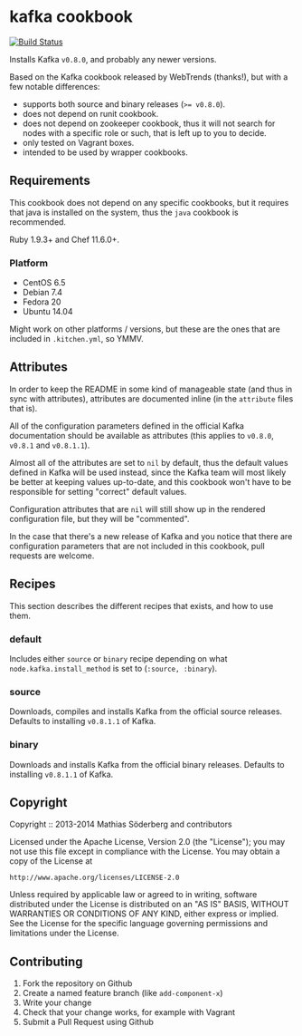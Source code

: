 # kafka cookbook

[![Build Status](https://travis-ci.org/mthssdrbrg/kafka-cookbook.png?branch=master)](https://travis-ci.org/mthssdrbrg/kafka-cookbook)

Installs Kafka `v0.8.0`, and probably any newer versions.

Based on the Kafka cookbook released by WebTrends (thanks!), but with a few
notable differences:

* supports both source and binary releases (`>= v0.8.0`).
* does not depend on runit cookbook.
* does not depend on zookeeper cookbook, thus it will not search for nodes with
  a specific role or such, that is left up to you to decide.
* only tested on Vagrant boxes.
* intended to be used by wrapper cookbooks.

## Requirements

This cookbook does not depend on any specific cookbooks, but it requires that
java is installed on the system, thus the `java` cookbook is recommended.

Ruby 1.9.3+ and Chef 11.6.0+.

### Platform

* CentOS 6.5
* Debian 7.4
* Fedora 20
* Ubuntu 14.04

Might work on other platforms / versions, but these are the ones that are
included in `.kitchen.yml`, so YMMV.

## Attributes

In order to keep the README in some kind of manageable state (and thus in sync
with attributes), attributes are documented inline (in the `attribute` files
that is).

All of the configuration parameters defined in the official Kafka documentation
should be available as attributes (this applies to `v0.8.0`, `v0.8.1` and
`v0.8.1.1`).

Almost all of the attributes are set to `nil` by default, thus the default
values defined in Kafka will be used instead, since the Kafka team will most
likely be better at keeping values up-to-date, and this cookbook won't have to
be responsible for setting "correct" default values.

Configuration attributes that are `nil` will still show up in the rendered
configuration file, but they will be "commented".

In the case that there's a new release of Kafka and you notice that there are
configuration parameters that are not included in this cookbook, pull requests
are welcome.

## Recipes

This section describes the different recipes that exists, and how to use them.

### default

Includes either `source` or `binary` recipe depending on what
`node.kafka.install_method` is set to (`:source, :binary`).

### source

Downloads, compiles and installs Kafka from the official source releases.
Defaults to installing `v0.8.1.1` of Kafka.

### binary

Downloads and installs Kafka from the official binary releases.
Defaults to installing `v0.8.1.1` of Kafka.

## Copyright

Copyright :: 2013-2014 Mathias Söderberg and contributors

Licensed under the Apache License, Version 2.0 (the "License");
you may not use this file except in compliance with the License.
You may obtain a copy of the License at

    http://www.apache.org/licenses/LICENSE-2.0

Unless required by applicable law or agreed to in writing, software
distributed under the License is distributed on an "AS IS" BASIS,
WITHOUT WARRANTIES OR CONDITIONS OF ANY KIND, either express or implied.
See the License for the specific language governing permissions and
limitations under the License.

## Contributing

1. Fork the repository on Github
2. Create a named feature branch (like `add-component-x`)
3. Write your change
4. Check that your change works, for example with Vagrant
5. Submit a Pull Request using Github
